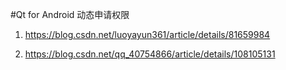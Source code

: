 #Qt for Android 动态申请权限

1) https://blog.csdn.net/luoyayun361/article/details/81659984

2) https://blog.csdn.net/qq_40754866/article/details/108105131
